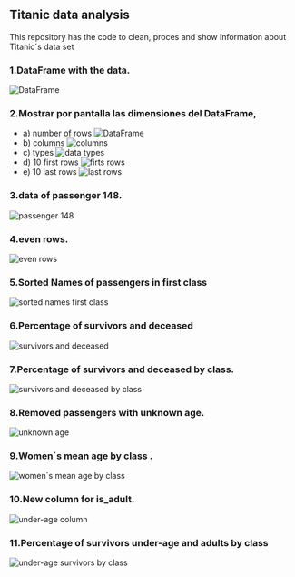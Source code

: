 ## Titanic data analysis
This repository has the code to clean, proces and show information about Titanic´s data set


### 1.DataFrame with the data.
![DataFrame](https://github.com/LuisGerardoDC/titanicData/blob/master/assets/img/create-DF.png)
### 2.Mostrar por pantalla las dimensiones del DataFrame, 
  - a) number of rows
      ![DataFrame](https://github.com/LuisGerardoDC/titanicData/blob/master/assets/img/number_rows.png)
  - b) columns
      ![columns](https://github.com/LuisGerardoDC/titanicData/blob/master/assets/img/columns_names.png)
  - c) types
      ![data types](https://github.com/LuisGerardoDC/titanicData/blob/master/assets/img/date_taypes.png)
  - d) 10 first rows 
      ![firts rows](https://github.com/LuisGerardoDC/titanicData/blob/master/assets/img/10_first_rows.png)
  - e) 10 last rows
      ![last rows](https://github.com/LuisGerardoDC/titanicData/blob/master/assets/img/10_last_rows.png)

### 3.data of passenger 148.
  ![passenger 148](https://github.com/LuisGerardoDC/titanicData/blob/master/assets/img/passenger_148.png)
### 4.even rows.
  ![even rows](https://github.com/LuisGerardoDC/titanicData/blob/master/assets/img/even_rows.png)
### 5.Sorted Names of passengers in first class
  ![sorted names first class](https://github.com/LuisGerardoDC/titanicData/blob/master/assets/img/sorted_nanmes_first_class.png)
### 6.Percentage of survivors and deceased
  ![survivors and deceased](https://github.com/LuisGerardoDC/titanicData/blob/master/assets/img/percentage_survided.png)
### 7.Percentage of survivors and deceased by class.
  ![survivors and deceased by class](https://github.com/LuisGerardoDC/titanicData/blob/master/assets/img/survived_by_class.png)
### 8.Removed passengers with unknown age.
  ![unknown age](https://github.com/LuisGerardoDC/titanicData/blob/master/assets/img/unknown_age.png)
### 9.Women´s mean age by class .
  ![women´s mean age by class](https://github.com/LuisGerardoDC/titanicData/blob/master/assets/img/mean_age_women_by_class.png)
### 10.New column for is_adult.
  ![under-age column](https://github.com/LuisGerardoDC/titanicData/blob/master/assets/img/under-age_column.png)
### 11.Percentage of survivors under-age and adults by class 
  ![under-age survivors by class](https://github.com/LuisGerardoDC/titanicData/blob/master/assets/img/survivors_under-age_by_class.png)
